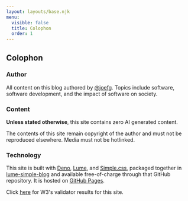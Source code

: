 ```yaml
---
layout: layouts/base.njk
menu:
  visible: false
  title: Colophon
  order: 1
---
```


## Colophon

### Author

All content on this blog authored by [@joefg](http://github.com/joefg). Topics
include software, software development, and the impact of software on society.

### Content

**Unless stated otherwise**, this site contains zero AI generated content.

The contents of this site remain copyright of the author and must not be
reproduced elsewhere. Media must not be hotlinked.

### Technology

This site is built with [Deno](https://deno.com/), [Lume](https://lume.land/),
and [Simple.css](https://simplecss.org/), packaged together in
[lume-simple-blog](https://github.com/joefg/lume-simple-blog) and available
free-of-charge through that GitHub repository. It is hosted on [GitHub
Pages](https://pages.github.com/).

Click [here](https://validator.w3.org/nu/?doc=https%3A%2F%2Fjoefg.github.io%2F)
for W3's validator results for this site.